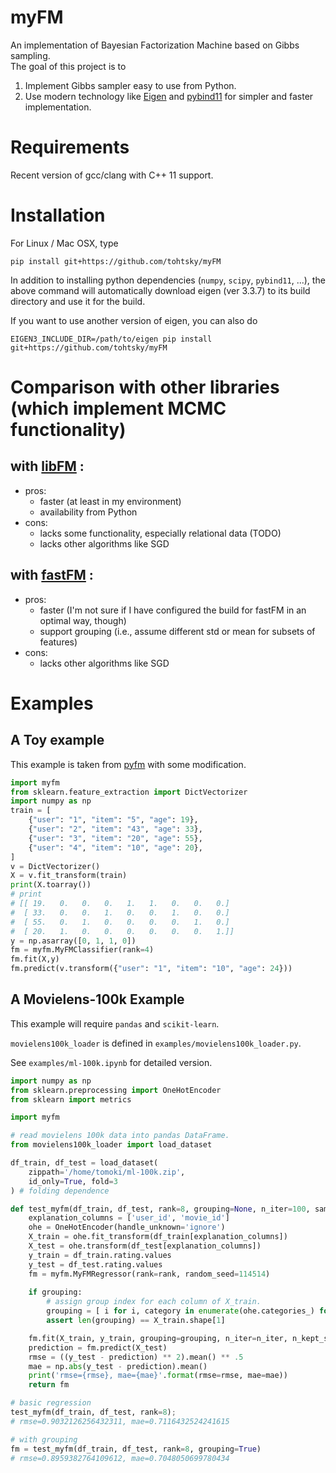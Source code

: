 # myFM
An implementation of Bayesian Factorization Machine based on Gibbs sampling.  
The goal of this project is to

1. Implement Gibbs sampler easy to use from Python.
2. Use modern technology like [Eigen](http://eigen.tuxfamily.org/index.php?title=Main_Page) and [pybind11](https://github.com/pybind/pybind11) for simpler and faster implementation.

# Requirements
Recent version of gcc/clang with C++ 11 support.

# Installation

For Linux / Mac OSX, type
```
pip install git+https://github.com/tohtsky/myFM
```
In addition to installing python dependencies (`numpy`, `scipy`, `pybind11`, ...),  the above command will automatically download eigen (ver 3.3.7) to its build directory and use it for the build.

If you want to use another version of eigen, you can also do
```
EIGEN3_INCLUDE_DIR=/path/to/eigen pip install git+https://github.com/tohtsky/myFM
```

# Comparison with other libraries (which implement MCMC functionality)
## with [libFM](https://github.com/srendle/libfm) : 
- pros:
  - faster (at least in my environment)
  - availability from Python
- cons:
  - lacks some functionality, especially relational data (TODO)
  - lacks other algorithms like SGD

## with [fastFM](https://github.com/ibayer/fastFM) : 
- pros:
  - faster (I'm not sure if I have configured the build for fastFM in an optimal way, though)
  - support grouping (i.e., assume different std or mean for subsets of features)
- cons:
  - lacks other algorithms like SGD

# Examples

## A Toy example
This example is taken from [pyfm](https://github.com/coreylynch/pyFM) with some modification.
```Python
import myfm
from sklearn.feature_extraction import DictVectorizer
import numpy as np
train = [
	{"user": "1", "item": "5", "age": 19},
	{"user": "2", "item": "43", "age": 33},
	{"user": "3", "item": "20", "age": 55},
	{"user": "4", "item": "10", "age": 20},
]
v = DictVectorizer()
X = v.fit_transform(train)
print(X.toarray()) 
# print
# [[ 19.   0.   0.   0.   1.   1.   0.   0.   0.]
#  [ 33.   0.   0.   1.   0.   0.   1.   0.   0.]
#  [ 55.   0.   1.   0.   0.   0.   0.   1.   0.]
#  [ 20.   1.   0.   0.   0.   0.   0.   0.   1.]]
y = np.asarray([0, 1, 1, 0])
fm = myfm.MyFMClassifier(rank=4)
fm.fit(X,y)
fm.predict(v.transform({"user": "1", "item": "10", "age": 24}))
```

## A Movielens-100k Example
This example will require `pandas` and `scikit-learn`.

`movielens100k_loader` is defined in `examples/movielens100k_loader.py`.

See `examples/ml-100k.ipynb` for detailed version.
```Python
import numpy as np
from sklearn.preprocessing import OneHotEncoder
from sklearn import metrics

import myfm

# read movielens 100k data into pandas DataFrame.
from movielens100k_loader import load_dataset

df_train, df_test = load_dataset(
    zippath='/home/tomoki/ml-100k.zip',
    id_only=True, fold=3
) # folding dependence

def test_myfm(df_train, df_test, rank=8, grouping=None, n_iter=100, samples=95):
    explanation_columns = ['user_id', 'movie_id']
    ohe = OneHotEncoder(handle_unknown='ignore')
    X_train = ohe.fit_transform(df_train[explanation_columns])
    X_test = ohe.transform(df_test[explanation_columns])
    y_train = df_train.rating.values
    y_test = df_test.rating.values
    fm = myfm.MyFMRegressor(rank=rank, random_seed=114514)
    
    if grouping:
        # assign group index for each column of X_train.
        grouping = [ i for i, category in enumerate(ohe.categories_) for _ in category]
        assert len(grouping) == X_train.shape[1]

    fm.fit(X_train, y_train, grouping=grouping, n_iter=n_iter, n_kept_samples=samples)
    prediction = fm.predict(X_test)
    rmse = ((y_test - prediction) ** 2).mean() ** .5
    mae = np.abs(y_test - prediction).mean()
    print('rmse={rmse}, mae={mae}'.format(rmse=rmse, mae=mae))
    return fm

# basic regression
test_myfm(df_train, df_test, rank=8);
# rmse=0.9032126256432311, mae=0.7116432524241615

# with grouping
fm = test_myfm(df_train, df_test, rank=8, grouping=True)
# rmse=0.8959382764109612, mae=0.7048050699780434
```